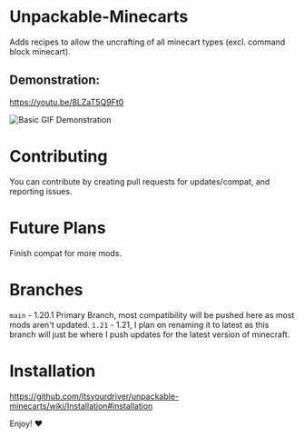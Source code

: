 # Unpackable-Minecarts
Adds recipes to allow the uncrafting of all minecart types (excl. command block minecart).

## Demonstration:
https://youtu.be/8LZaT5Q9Ft0

![Basic GIF Demonstration](https://cdn.driver.fyi/r/unpackable_demonstrations.gif)


# Contributing
You can contribute by creating pull requests for updates/compat, and reporting issues.


# Future Plans
Finish compat for more mods.

# Branches
`main` - 1.20.1 Primary Branch, most compatibility will be pushed here as most mods aren't updated.
`1.21` - 1.21, I plan on renaming it to latest as this branch will just be where I push updates for the latest version of minecraft.

# Installation
https://github.com/Itsyourdriver/unpackable-minecarts/wiki/Installation#installation


Enjoy! ❤️
